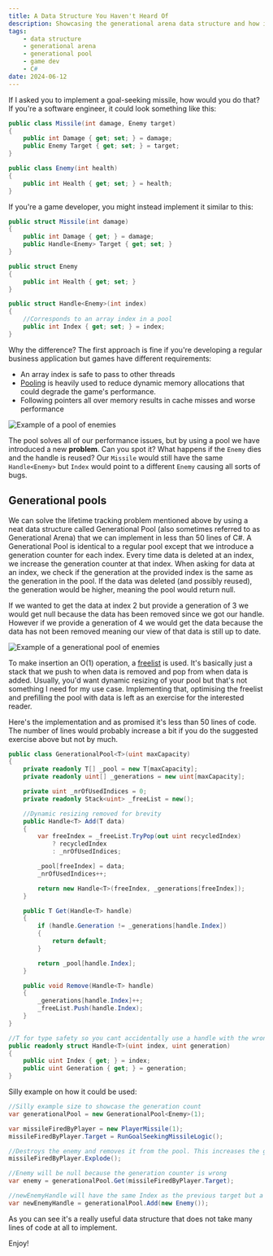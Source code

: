 ```yaml
---
title: A Data Structure You Haven't Heard Of
description: Showcasing the generational arena data structure and how it can be used for scenarios such as game development. It is also sometimes called a generational pool.
tags:
    - data structure
    - generational arena
    - generational pool
    - game dev
    - C#
date: 2024-06-12
---
```


If I asked you to implement a goal-seeking missile, how would you do that? If you're a software engineer, it could look something like this:

```csharp
public class Missile(int damage, Enemy target)
{
    public int Damage { get; set; } = damage;
    public Enemy Target { get; set; } = target;
}

public class Enemy(int health)
{
    public int Health { get; set; } = health;
}
```

If you're a game developer, you might instead implement it similar to this:
```csharp
public struct Missile(int damage)
{
    public int Damage { get; } = damage;
    public Handle<Enemy> Target { get; set; }
}

public struct Enemy
{
    public int Health { get; set; }
}

public struct Handle<Enemy>(int index)
{
    //Corresponds to an array index in a pool
    public int Index { get; set; } = index;
}
```

Why the difference? The first approach is fine if you're developing a regular business application but games have different requirements:
- An array index is safe to pass to other threads
- [Pooling](https://en.wikipedia.org/wiki/Pool_(computer_science)) is heavily used to reduce dynamic memory allocations that could degrade the game's performance.
- Following pointers all over memory results in cache misses and worse performance

![Example of a pool of enemies](/images/pool.png)

The pool solves all of our performance issues, but by using a pool we have introduced a new **problem**. Can you spot it? What happens if the `Enemy` dies and the handle is reused? Our `Missile` would still have the same `Handle<Enemy>` but `Index` would point to a different `Enemy` causing all sorts of bugs.

## Generational pools
We can solve the lifetime tracking problem mentioned above by using a neat data structure called Generational Pool (also sometimes referred to as Generational Arena) that we can implement in less than 50 lines of C#. A Generational Pool is identical to a regular pool except that we introduce a generation counter for each index. Every time data is deleted at an index, we increase the generation counter at that index. When asking for data at an index, we check if the generation at the provided index is the same as the generation in the pool. If the data was deleted (and possibly reused), the generation would be higher, meaning the pool would return null.

If we wanted to get the data at index 2 but provide a generation of 3 we would get null because the data has been removed since we got our handle. However if we provide a generation of 4 we would get the data because the data has not been removed meaning our view of that data is still up to date.

![Example of a generational pool of enemies](/images/generational_pool.png)

To make insertion an O(1) operation, a [freelist](https://en.wikipedia.org/wiki/Free_list) is used. It's basically just a stack that we push to when data is removed and pop from when data is added. Usually, you'd want dynamic resizing of your pool but that's not something I need for my use case. Implementing that, optimising the freelist and prefilling the pool with data is left as an exercise for the interested reader.

Here's the implementation and as promised it's less than 50 lines of code. The number of lines would probably increase a bit if you do the suggested exercise above but not by much.

```csharp
public class GenerationalPool<T>(uint maxCapacity)
{
    private readonly T[] _pool = new T[maxCapacity];
    private readonly uint[] _generations = new uint[maxCapacity];

    private uint _nrOfUsedIndices = 0;
    private readonly Stack<uint> _freeList = new();

    //Dynamic resizing removed for brevity
    public Handle<T> Add(T data)
    {
        var freeIndex = _freeList.TryPop(out uint recycledIndex) 
            ? recycledIndex 
            : _nrOfUsedIndices;

        _pool[freeIndex] = data;
        _nrOfUsedIndices++;

        return new Handle<T>(freeIndex, _generations[freeIndex]);
    }

    public T Get(Handle<T> handle)
    {
        if (handle.Generation != _generations[handle.Index])
        {
            return default;
        }

        return _pool[handle.Index];
    }

    public void Remove(Handle<T> handle)
    {
        _generations[handle.Index]++;
        _freeList.Push(handle.Index);
    }
}

//T for type safety so you cant accidentally use a handle with the wrong pool
public readonly struct Handle<T>(uint index, uint generation)
{
    public uint Index { get; } = index;
    public uint Generation { get; } = generation;
}
```

Silly example on how it could be used:
```csharp
//Silly example size to showcase the generation count
var generationalPool = new GenerationalPool<Enemy>(1); 

var missileFiredByPlayer = new PlayerMissile(1);
missileFiredByPlayer.Target = RunGoalSeekingMissileLogic();

//Destroys the enemy and removes it from the pool. This increases the generation counter
missileFiredByPlayer.Explode(); 

//Enemy will be null because the generation counter is wrong
var enemy = generationalPool.Get(missileFiredByPlayer.Target);

//newEnemyHandle will have the same Index as the previous target but a different generation
var newEnemyHandle = generationalPool.Add(new Enemy()); 
```

As you can see it's a really useful data structure that does not take many lines of code at all to implement.

Enjoy!